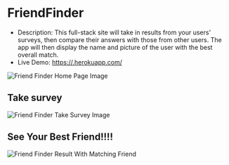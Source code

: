 # FriendFinder
 
 * Description: This full-stack site will take in results from your users' surveys, then compare their answers with those from other users. The app will then display the name and picture of the user with the best overall match.
 * Live Demo: <https://.herokuapp.com/>

 ![Friend Finder Home Page Image](images/home_page.png)

 ## Take survey

 ![Friend Finder Take Survey Image](images/take_survey.png)

 ## See Your Best Friend!!!!
 ![Friend Finder Result With Matching Friend](images/matched_with.png)
